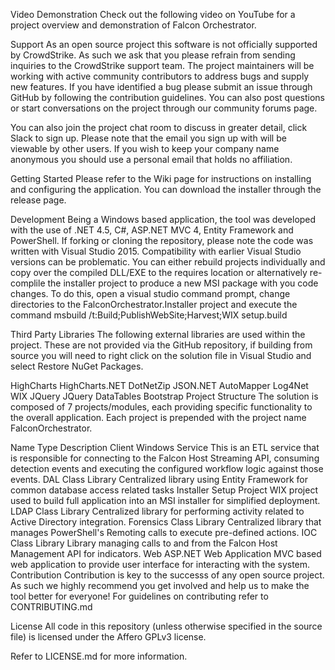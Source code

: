 Video Demonstration
Check out the following video on YouTube for a project overview and demonstration of Falcon Orchestrator.

Support
As an open source project this software is not officially supported by CrowdStrike. As such we ask that you please refrain from sending inquiries to the CrowdStrike support team. The project maintainers will be working with active community contributors to address bugs and supply new features. If you have identified a bug please submit an issue through GitHub by following the contribution guidelines. You can also post questions or start conversations on the project through our community forums page.

You can also join the project chat room to discuss in greater detail, click Slack to sign up. Please note that the email you sign up with will be viewable by other users. If you wish to keep your company name anonymous you should use a personal email that holds no affiliation.

Getting Started
Please refer to the Wiki page for instructions on installing and configuring the application. You can download the installer through the release page.

Development
Being a Windows based application, the tool was developed with the use of .NET 4.5, C#, ASP.NET MVC 4, Entity Framework and PowerShell. If forking or cloning the repository, please note the code was written with Visual Studio 2015. Compatibility with earlier Visual Studio versions can be problematic. You can either rebuild projects individually and copy over the compiled DLL/EXE to the requires location or alternatively re-complile the installer project to produce a new MSI package with you code changes. To do this, open a visual studio command prompt, change directories to the FalconOrchestrator.Installer project and execute the command msbuild /t:Build;PublishWebSite;Harvest;WIX setup.build

Third Party Libraries
The following external libraries are used within the project. These are not provided via the GitHub repository, if building from source you will need to right click on the solution file in Visual Studio and select Restore NuGet Packages.

HighCharts
HighCharts.NET
DotNetZip
JSON.NET
AutoMapper
Log4Net
WIX
JQuery
JQuery DataTables
Bootstrap
Project Structure
The solution is composed of 7 projects/modules, each providing specific functionality to the overall application. Each project is prepended with the project name FalconOrchestrator.

Name	Type	Description
Client	Windows Service	This is an ETL service that is responsible for connecting to the Falcon Host Streaming API, consuming detection events and executing the configured workflow logic against those events.
DAL	Class Library	Centralized library using Entity Framework for common database access related tasks
Installer	Setup Project	WIX project used to build full application into an MSI installer for simplified deployment.
LDAP	Class Library	Centralized library for performing activity related to Active Directory integration.
Forensics	Class Library	Centralized library that manages PowerShell's Remoting calls to execute pre-defined actions.
IOC	Class Library	Library managing calls to and from the Falcon Host Management API for indicators.
Web	ASP.NET Web Application	MVC based web application to provide user interface for interacting with the system.
Contribution
Contribution is key to the successs of any open source project. As such we highly recommend you get involved and help us to make the tool better for everyone! For guidelines on contributing refer to CONTRIBUTING.md

License
All code in this repository (unless otherwise specified in the source file) is licensed under the Affero GPLv3 license.

Refer to LICENSE.md for more information.